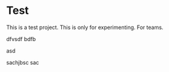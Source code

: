 
# Test
This is a test project. This is only for experimenting.
For teams.


dfvsdf bdfb

asd

sachjbsc
sac

